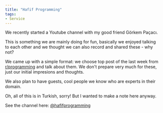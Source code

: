 ```yaml
---
title: "Hafif Programming"
tags:
- Service
---
```


We recently started a Youtube channel with my good friend Görkem Paçacı.

This is something we are mainly doing for fun, basically we enjoyed talking to each other and we thought we can also record and shared these - why not?

We came up with a simple format: we choose top post of the last week from [r/programming](https://www.reddit.com/r/programming/) and talk about them. We don't prepare very much for these, just our initial impresions and thoughts.

We also plan to have guests, cool people we know who are experts in their domain.

Oh, all of this is in Turkish, sorry! But I wanted to make a note here anyway.

See the channel here: [@hafifprogramming](https://www.youtube.com/@hafifprogramming)
